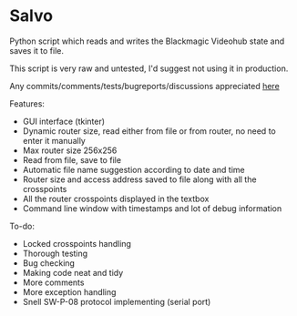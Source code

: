 # Salvo
Python script which reads and writes the Blackmagic Videohub state and saves it to file.

This script is very raw and untested, I'd suggest not using it in production.

Any commits/comments/tests/bugreports/discussions appreciated [here](https://github.com/BakaTopcat/Salvo/discussions)

Features:
- GUI interface (tkinter)
- Dynamic router size, read either from file or from router, no need to enter it manually
- Max router size 256x256
- Read from file, save to file
- Automatic file name suggestion according to date and time
- Router size and access address saved to file along with all the crosspoints
- All the router crosspoints displayed in the textbox
- Command line window with timestamps and lot of debug information

To-do:
- Locked crosspoints handling
- Thorough testing
- Bug checking
- Making code neat and tidy
- More comments
- More exception handling
- Snell SW-P-08 protocol implementing (serial port)
